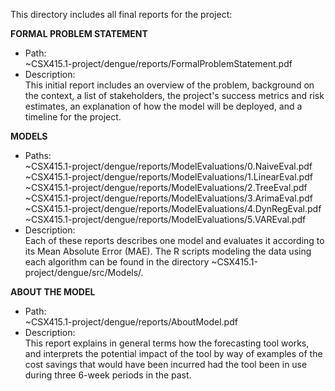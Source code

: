 This directory includes all final reports for the project:

**FORMAL PROBLEM STATEMENT**  
* Path:  
~CSX415.1-project/dengue/reports/FormalProblemStatement.pdf  
* Description:  
This initial report includes an overview of the problem, background on the context, a list of stakeholders, the project's success metrics and risk estimates, an explanation of how the model will be deployed, and a timeline for the project.  

**MODELS**  
* Paths:  
~CSX415.1-project/dengue/reports/ModelEvaluations/0.NaiveEval.pdf  
~CSX415.1-project/dengue/reports/ModelEvaluations/1.LinearEval.pdf  
~CSX415.1-project/dengue/reports/ModelEvaluations/2.TreeEval.pdf  
~CSX415.1-project/dengue/reports/ModelEvaluations/3.ArimaEval.pdf  
~CSX415.1-project/dengue/reports/ModelEvaluations/4.DynRegEval.pdf  
~CSX415.1-project/dengue/reports/ModelEvaluations/5.VAREval.pdf  
* Description:   
Each of these reports describes one model and evaluates it according to its Mean Absolute Error (MAE). The R scripts modeling the data using each algorithm can be found in the directory ~CSX415.1-project/dengue/src/Models/.  

**ABOUT THE MODEL**  
* Path:  
~CSX415.1-project/dengue/reports/AboutModel.pdf  
* Description:  
This report explains in general terms how the forecasting tool works, and interprets the potential impact of the tool by way of examples of the cost savings that would have been incurred had the tool been in use during three 6-week periods in the past. 
